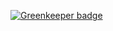

[![Greenkeeper badge](https://badges.greenkeeper.io/satya164/meme-generator.svg)](https://greenkeeper.io/)